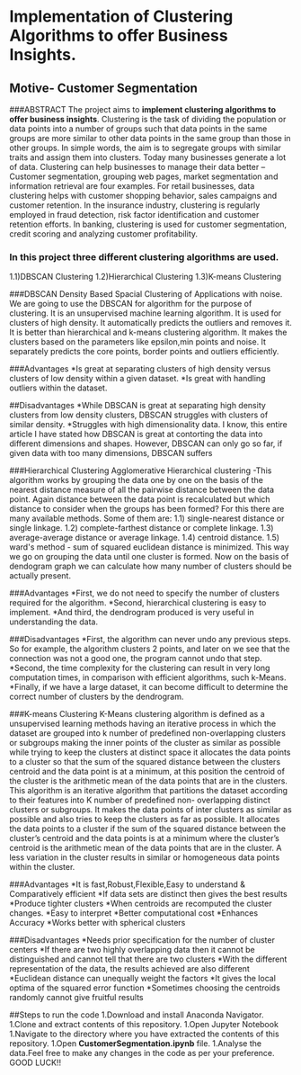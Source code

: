 # Implementation of Clustering Algorithms to offer Business Insights.
## Motive- Customer Segmentation

###ABSTRACT
The project aims to **implement clustering algorithms to offer business insights**.
Clustering is the task of dividing the population or data points into a number of
groups such that data points in the same groups are more similar to other data points
in the same group than those in other groups. In simple words, the aim is to segregate
groups with similar traits and assign them into clusters. Today many businesses
generate a lot of data. Clustering can help businesses to manage their data better –
Customer segmentation, grouping web pages, market segmentation and information
retrieval are four examples. For retail businesses, data clustering helps with customer
shopping behavior, sales campaigns and customer retention. In the insurance
industry, clustering is regularly employed in fraud detection, risk factor
identification and customer retention efforts. In banking, clustering is used for
customer segmentation, credit scoring and analyzing customer profitability.

### In this project three different clustering algorithms are used.
1.1)DBSCAN Clustering
1.2)Hierarchical Clustering
1.3)K-means Clustering

###DBSCAN
Density Based Spacial Clustering of Applications with noise.
We are going to use the DBSCAN for algorithm for the purpose of clustering. 
It is an unsupervised machine learning algorithm.
It is used for clusters of high density. It automatically predicts the outliers and removes it. 
It is better than hierarchical and k-means clustering algorithm. 
It makes the clusters based on the parameters like epsilon,min points and noise.
It separately predicts the core points, border points and outliers efficiently.

###Advantages
*Is great at separating clusters of high density versus clusters of low density within a given dataset.
*Is great with handling outliers within the dataset.

##Disadvantages
*While DBSCAN is great at separating high density clusters from low density clusters, DBSCAN struggles with clusters of similar density.
*Struggles with high dimensionality data. I know, this entire article I have stated how DBSCAN is great at contorting the data into different dimensions and shapes. However, DBSCAN can only go so far, if given data with too many dimensions, DBSCAN suffers

###Hierarchical Clustering
Agglomerative Hierarchical clustering -This algorithm  works by  grouping  the data one by one on the basis of the  nearest distance measure of all the pairwise distance between the data point. Again distance between the data point is recalculated but which distance to consider when the groups has been formed? For this there are many available methods. Some of them are:
1.1) single-nearest distance or single linkage.
1.2) complete-farthest distance or complete linkage.
1.3) average-average distance or average linkage.
1.4) centroid distance.
1.5) ward's method - sum of squared euclidean distance is minimized.
This way we go on grouping the data until one cluster is formed. Now on the basis of dendogram graph we can calculate how many number of clusters should be actually present.

###Advantages
*First, we do not need to specify the number of clusters required for the algorithm.
*Second, hierarchical clustering is easy to implement.
*And third, the dendrogram produced is very useful in understanding the data.


###Disadvantages
*First, the algorithm can never undo any previous steps. So for example, the algorithm clusters 2 points, and later on we see that the connection was not a good one, the program cannot undo that step.
*Second, the time complexity for the clustering can result in very long computation times, in comparison with efficient algorithms, such k-Means.
*Finally, if we have a large dataset, it can become difficult to determine the correct number of clusters by the dendrogram.


###K-means Clustering
K-Means clustering algorithm is defined as a unsupervised learning methods having an iterative process
in which the dataset are grouped into k number of predefined non-overlapping clusters or subgroups making
the inner points of the cluster as similar as possible while trying to keep the clusters at distinct space
it allocates the data points to a cluster so that the sum of the squared distance between the clusters centroid
and the data point is at a minimum, at this position the centroid of the cluster is the arithmetic mean 
of the data points that are in the clusters.
This algorithm is an iterative algorithm that partitions the dataset according to their features into K number of predefined non- overlapping distinct clusters or subgroups. 
It makes the data points of inter clusters as similar as possible and also tries to keep the clusters as far as possible. 
It allocates the data points to a cluster if the sum of the squared distance between the cluster’s centroid and the data points is at a minimum where the cluster’s centroid is the arithmetic mean of the data points that are in the cluster.
A less variation in the cluster results in similar or homogeneous data points within the cluster.

###Advantages
*It is fast,Robust,Flexible,Easy to understand & Comparatively efficient
*If data sets are distinct then gives the best results
*Produce tighter clusters
*When centroids are recomputed the cluster changes.
*Easy to interpret
*Better computational cost
*Enhances Accuracy
*Works better with spherical clusters

###Disadvantages
*Needs prior specification for the number of cluster centers
*If there are two highly overlapping data then it cannot be distinguished and cannot tell that there are two clusters
*With the different representation of the data, the results achieved are also different
*Euclidean distance can unequally weight the factors
*It gives the local optima of the squared error function
*Sometimes choosing the centroids randomly cannot give fruitful results

##Steps to run the code
1.Download and install Anaconda Navigator.
1.Clone and extract contents of this repository.
1.Open Jupyter Notebook
1.Navigate to the directory where you have extracted the contents of this repository.
1.Open **CustomerSegmentation.ipynb** file.
1.Analyse the data.Feel free to make any changes in the code as per your preference.
GOOD LUCK!!
